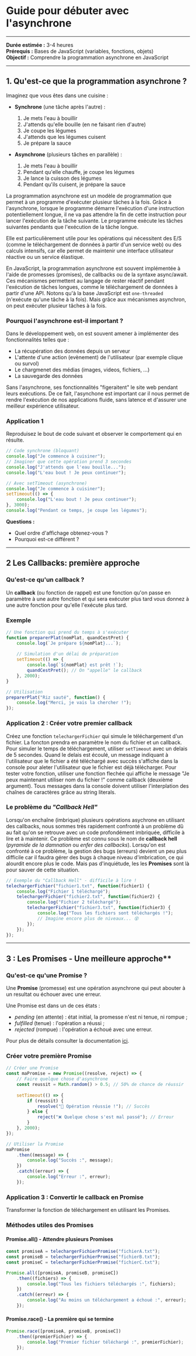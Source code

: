 # Guide pour débuter avec l'asynchrone

---

**Durée estimée :** 3-4 heures  
**Prérequis :** Bases de JavaScript (variables, fonctions, objets)  
**Objectif :** Comprendre la programmation asynchrone en JavaScript

---

## 1. Qu'est-ce que la programmation asynchrone ?

Imaginez que vous êtes dans une cuisine :

- **Synchrone** (une tâche après l'autre) :

    1. Je mets l'eau à bouillir
    2. J'attends qu'elle bouille (en ne faisant rien d'autre)
    3. Je coupe les légumes
    4. J'attends que les légumes cuisent
    5. Je prépare la sauce

- **Asynchrone** (plusieurs tâches en parallèle) :

    1. Je mets l'eau à bouillir
    2. Pendant qu'elle chauffe, je coupe les légumes
    3. Je lance la cuisson des légumes
    4. Pendant qu'ils cuisent, je prépare la sauce

La programmation asynchrone est un modèle de programmation que permet à un programme d'exécuter plusieur tâches à la fois. Grâce à l'asynchrone, lorsque le programme démarre l'exécution d'une instruction potentiellement longue, il ne va pas attendre la fin de cette instruction pour lancer l'exécution de la tâche suivante. Le programme exécute les tâches suivantes pendants que l'exécution de la tâche longue.

Elle est particulièrement utile pour les opérations qui nécessitent des E/S (comme le téléchargement de données à partir d'un service web) ou des calculs intensifs, car elle permet de maintenir une interface utilisateur réactive ou un service élastique.

En JavaScript, la programmation asynchrone est souvent implémentée à l'aide de promesses (promises), de callbacks ou de la syntaxe async/await. Ces mécanismes permettent au langage de rester réactif pendant l'exécution de tâches longues, comme le téléchargement de données à partir d'une API. Notons qu'à la base JavaScript est `one-threaded` (n'exécute qu'une tâche à la fois). Mais grâce aux mécanismes asynchron, on peut exécuter plusieur tâches à la fois.

### Pourquoi l'asynchrone est-il important ?

Dans le développement web, on est souvent amener à implémenter des fonctionnalités telles que :

- La récupération des données depuis un serveur
- L'attente d'une action (evènement) de l'utilisateur (par exemple clique ou survol)
- Le chargmenet des médias (images, videos, fichiers, ...)
- La sauvegarde des données

Sans l'asynchrone, ses fonctionnalités "figeraitent" le site web  pendant leurs exécutions. De ce fait, l'asynchone est important car il nous permet de rendre l'exécution de nos applications fluide, sans latence et d'assurer une meilleur expérience utilisateur.

### Application 1

Reproduisez le bout de code suivant et observer le comportement qui en résulte.

```javascript
// Code synchrone (bloquant)
console.log("Je commence à cuisiner");
// Imaginer que cette opération prend 3 secondes
console.log("J'attends que l'eau bouille...");
console.log("L'eau bout ! Je peux continuer");

// Avec setTimeout (asynchrone)
console.log("Je commence à cuisiner");
setTimeout(() => {
    console.log("L'eau bout ! Je peux continuer");
}, 3000);
console.log("Pendant ce temps, je coupe les légumes");
```

**Questions :**

- Quel ordre d'affichage obtenez-vous ?
- Pourquoi est-ce différent ?

---

## 2 Les Callbacks: première approche

### Qu'est-ce qu'un callback ?

Un **callback** (ou fonction de rappel) est une fonction qu'on passe en paramètre à une autre fonction et qui sera exécuter plus tard vous donnez à une autre fonction pour qu'elle l'exécute plus tard.

### **Exemple**

```javascript
// Une fonction qui prend du temps à s'exécuter
function preparerPlat(nomPlat, quandCestPret) {
    console.log(`Je prépare ${nomPlat}...`);
    
    // Simulation d'un délai de préparation
    setTimeout(() => {
        console.log(`${nomPlat} est prêt !`);
        quandCestPret(); // On "appelle" le callback
    }, 2000);
}

// Utilisation
preparerPlat("Riz sauté", function() {
    console.log("Merci, je vais la chercher !");
});
```

### **Application 2 : Créer votre premier callback**

Créez une fonction `telechargerFichier` qui simule le téléchargement d'un fichier. La foncton prendra en paramètre le nom du fichier et un callback. Pour simuler le temps de téléchargement, utiliser `setTimeout` avec un delais de 5 secondes. Quand le delais est écoulé, un message indiquant à l'utilisateur que le fichier a été téléchargé avec succès s'affiche dans la console pour aleter l'utilisateur que le fichier est déjà télécharger. Pour tester votre fonction, utiliser une fonction flechée qui affiche le message "Je peux maintenant utiliser nom du fichier !" comme callback (deuxième argument). Tous messages dans la console doivent utiliser l'interplation des chaînes de caractères grâce au string literals.

### Le problème du *"Callback Hell"*

Lorsqu'on enchaîne (imbrique) plusieurs opérations asychrone en utilisant des callbacks, nous sommes très rapidement confronté à un problème dû au fait qu'on se retrouve avec un code profondément imbriquée, difficile à lire et à maintenir. Ce problème est connu sous le nom de **callback hell** (*pyramide de la damnation* ou *enfer des callbacks*). Lorsqu'on est confronté à ce problème, la gestion des bugs (erreurs) devient un peu plus difficile car il faudra gérer des bugs à chaque niveau d'imbrication, ce qui alourdit encore plus le code. Mais pas d'inquiétude, les les **Promises** sont là pour sauver de cette situation.

```javascript
// Exemple du "Callback Hell" - difficile à lire !
telechargerFichier("fichier1.txt", function(fichier1) {
    console.log("Fichier 1 téléchargé");
    telechargerFichier("fichier2.txt", function(fichier2) {
        console.log("Fichier 2 téléchargé");
        telechargerFichier("fichier3.txt", function(fichier3) {
            console.log("Tous les fichiers sont téléchargés !");
            // Imagine encore plus de niveaux... 😵
        });
    });
});
```

---

## 3 : Les Promises - Une meilleure approche**

### Qu'est-ce qu'une Promise ?

Une **Promise** (promesse) est une opération asynchrone qui peut abouter à un resultat ou échouer avec une erreur.

Une Promise est dans un de ces états :

- *pending* (en attente) : état initial, la promesse n'est ni tenue, ni rompue ;
- *fulfilled* (tenue) : l'opération a réussi ;
- *rejected* (rompue) : l'opération a échoué avec une erreur.

Pour plus de détails consulter la documentation [ici](https://developer.mozilla.org/fr/docs/Web/JavaScript/Reference/Global_Objects/Promise).

### Créer votre première Promise

```javascript
// Créer une Promise
const maPromise = new Promise((resolve, reject) => {
    // Faire quelque chose d'asynchrone
    const reussit = Math.random() > 0.5; // 50% de chance de réussir
    
    setTimeout(() => {
        if (reussit) {
            resolve("🎉 Opération réussie !"); // Succès
        } else {
            reject("❌ Quelque chose s'est mal passé"); // Erreur
        }
    }, 2000);
});

// Utiliser la Promise
maPromise
    .then((message) => {
        console.log("Succès :", message);
    })
    .catch((erreur) => {
        console.log("Erreur :", erreur);
    });
```

### Application 3 : Convertir le callback en Promise

Transformer la fonction de téléchargement en utilisant les Promises.

### Méthodes utiles des Promises

#### Promise.all() - Attendre plusieurs Promises

```javascript
const promiseA = telechargerFichierPromise("fichierA.txt");
const promiseB = telechargerFichierPromise("fichierB.txt");
const promiseC = telechargerFichierPromise("fichierC.txt");

Promise.all([promiseA, promiseB, promiseC])
    .then((fichiers) => {
        console.log("Tous les fichiers téléchargés :", fichiers);
    })
    .catch((erreur) => {
        console.log("Au moins un téléchargement a échoué :", erreur);
    });
```

#### Promise.race() - La première qui se termine

```javascript
Promise.race([promiseA, promiseB, promiseC])
    .then((premierFichier) => {
        console.log("Premier fichier téléchargé :", premierFichier);
    });
```
